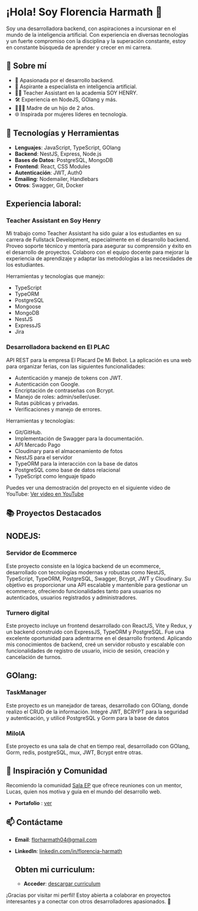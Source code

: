 # ¡Hola! Soy Florencia Harmath 👋

Soy una desarrolladora backend, con aspiraciones a incursionar en el mundo de la inteligencia artificial. Con experiencia en diversas tecnologías y un fuerte compromiso con la disciplina y la superación constante, estoy en constante búsqueda de aprender y crecer en mi carrera.

## 🚀 Sobre mí

- 🌟 Apasionada por el desarrollo backend.
- 🧠 Aspirante a especialista en inteligencia artificial.
- 👩‍🏫 Teacher Assistant en la academia SOY HENRY.
- 🛠️ Experiencia en NodeJS, GOlang y más.
- 👩‍👧‍👦 Madre de un hijo de 2 años.
- 🌐 Inspirada por mujeres líderes en tecnología.

## 🔧 Tecnologías y Herramientas

- **Lenguajes**: JavaScript, TypeScript, GOlang
- **Backend**: NestJS, Express, Node.js
- **Bases de Datos**: PostgreSQL, MongoDB
- **Frontend**: React, CSS Modules
- **Autenticación**: JWT, Auth0
- **Emailing**: Nodemailer, Handlebars
- **Otros**: Swagger, Git, Docker

## Experiencia laboral:

### Teacher Assistant en Soy Henry
Mi trabajo como Teacher Assistant ha sido guiar a los estudiantes en su carrera de Fullstack Development, especialmente en el desarrollo backend. Proveo soporte técnico y mentoría para asegurar su comprensión y éxito en el desarrollo de proyectos. Colaboro con el equipo docente para mejorar la experiencia de aprendizaje y adaptar las metodologías a las necesidades de los estudiantes.

Herramientas y tecnologías que manejo:

- TypeScript
- TypeORM
- PostgreSQL
- Mongoose
- MongoDB
- NestJS
- ExpressJS
- Jira

### Desarrolladora backend en El PLAC
API REST para la empresa El Placard De Mi Bebot. La aplicación es una web para organizar ferias, con las siguientes funcionalidades: 
- Autenticación y manejo de tokens con JWT.
- Autenticación con Google.
- Encriptación de contraseñas con Bcrypt.
- Manejo de roles: admin/seller/user.
- Rutas públicas y privadas.
- Verificaciones y manejo de errores.

Herramientas y tecnologías:
- Git/GitHub.
- Implementación de Swagger para la documentación.
- API Mercado Pago
- Cloudinary para el almacenamiento de fotos
- NestJS para el servidor
- TypeORM para la interacción con la base de datos
- PostgreSQL como base de datos relacional
- TypeScript como lenguaje tipado

  
 Puedes ver una demostración del proyecto en el siguiente video de YouTube:
[Ver video en YouTube](https://youtu.be/6M7p-3dCETA)


## 📚 Proyectos Destacados

## NODEJS:

### Servidor de Ecommerce
Este proyecto consiste en la lógica backend de un ecommerce, desarrollado con tecnologías modernas y robustas como NestJS, TypeScript, TypeORM, PostgreSQL, Swagger, Bcrypt, JWT y Cloudinary. Su objetivo es proporcionar una API escalable y mantenible para gestionar un ecommerce, ofreciendo funcionalidades tanto para usuarios no autenticados, usuarios registrados y administradores.

### Turnero digital
Este proyecto incluye un frontend desarrollado con ReactJS, Vite y Redux, y un backend construido con ExpressJS, TypeORM y PostgreSQL. Fue una excelente oportunidad para adentrarme en el desarrollo frontend. Aplicando mis conocimientos de backend, creé un servidor robusto y escalable con funcionalidades de registro de usuario, inicio de sesión, creación y cancelación de turnos.

## GOlang:

### TaskManager
Este proyecto es un manejador de tareas, desarrollado con GOlang, donde realizo el CRUD de la información. Integré JWT, BCRYPT para la seguridad y autenticación, y utilicé PostgreSQL y Gorm para la base de datos

### MiloIA
Este proyecto es una sala de chat en tiempo real, desarrollado con GOlang, Gorm, redis, postgreSQL, mux, JWT, Bcrypt entre otras.

## 🌟 Inspiración y Comunidad

Recomiendo la comunidad [Sala EP](https://emprendeprogramando.com/sala-ep) que ofrece reuniones con un mentor, Lucas, quien nos motiva y guía en el mundo del desarrollo web.

- **Portafolio** : [ver](https://florencia-harmath.github.io/)

## 📫 Contáctame

- **Email**: [florharmath04@gmail.com](mailto:florharmath04@gmail.com)
- **LinkedIn**: [linkedin.com/in/florencia-harmath](https://www.linkedin.com/in/florencia-harmath)

  ## Obten mi curriculum:

  - **Acceder**: [descargar curriculum](https://github.com/Florencia-Harmath/curriculum/blob/main/CV%20Florencia%20Harmath.pdf)

¡Gracias por visitar mi perfil! Estoy abierta a colaborar en proyectos interesantes y a conectar con otros desarrolladores apasionados. 🚀

